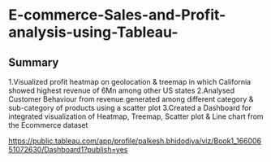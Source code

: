 # E-commerce-Sales-and-Profit-analysis-using-Tableau-
## Summary 
1.Visualized profit heatmap on geolocation & treemap in which California showed highest revenue of 6Mn among other US states
2.Analysed Customer Behaviour from revenue generated among different category & sub-category of products using a scatter plot
3.Created a Dashboard for integrated visualization of Heatmap, Treemap, Scatter plot & Line chart from the Ecommerce dataset



https://public.tableau.com/app/profile/palkesh.bhidodiya/viz/Book1_16600651072630/Dashboard1?publish=yes
